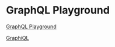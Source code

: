 # GraphQL Playground

[GraphQL Playground](https://playground-graphql.vercel.app)

[GraphiQL](https://playground-graphql.vercel.app/graphiql)
